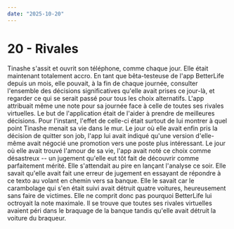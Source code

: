 ```yaml
---
date: "2025-10-20"
---
```

# 20 - Rivales

Tinashe s'assit et ouvrit son téléphone, comme chaque jour. Elle était maintenant
totalement accro. En tant que bêta-testeuse de l'app BetterLife depuis un mois, elle
pouvait, à la fin de chaque journée, consulter l'ensemble des décisions significatives
qu'elle avait prises ce jour-là, et regarder ce qui se serait passé pour tous les choix
alternatifs. L'app attribuait même une note pour sa journée face à celle de toutes ses
rivales virtuelles. Le but de l'application était de l'aider à prendre de meilleures
décisions. Pour l'instant, l'effet de celle-ci était surtout de lui montrer à quel point
Tinashe menait sa vie dans le mur. Le jour où elle avait enfin pris la décision de
quitter son job, l'app lui avait indiqué qu'une version d'elle-même avait négocié une
promotion vers une poste plus intéressant. Le jour où elle avait trouvé l'amour de sa
vie, l'app avait noté ce choix comme désastreux -- un jugement qu'elle eut tôt fait de
découvrir comme parfaitement mérité. Elle s'attendait au pire en lançant l'analyse ce
soir. Elle savait qu'elle avait fait une erreur de jugement en essayant de répondre à ce
texto au volant en chemin vers sa banque. Elle le savait car le carambolage qui s'en
était suivi avait détruit quatre voitures, heureusement sans faire de victimes. Elle ne
comprit donc pas pourquoi BetterLife lui octroyait la note maximale. Il se trouve que
toutes ses rivales virtuelles avaient péri dans le braquage de la banque tandis qu'elle
avait détruit la voiture du braqueur.
